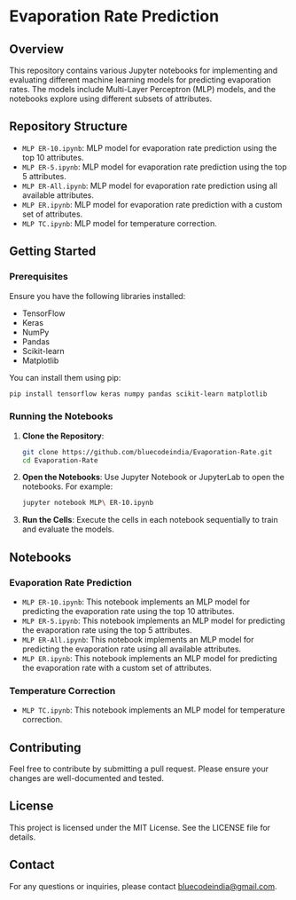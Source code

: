 # Evaporation Rate Prediction

## Overview
This repository contains various Jupyter notebooks for implementing and evaluating different machine learning models for predicting evaporation rates. The models include Multi-Layer Perceptron (MLP) models, and the notebooks explore using different subsets of attributes.

## Repository Structure
- `MLP ER-10.ipynb`: MLP model for evaporation rate prediction using the top 10 attributes.
- `MLP ER-5.ipynb`: MLP model for evaporation rate prediction using the top 5 attributes.
- `MLP ER-All.ipynb`: MLP model for evaporation rate prediction using all available attributes.
- `MLP ER.ipynb`: MLP model for evaporation rate prediction with a custom set of attributes.
- `MLP TC.ipynb`: MLP model for temperature correction.

## Getting Started

### Prerequisites
Ensure you have the following libraries installed:
- TensorFlow
- Keras
- NumPy
- Pandas
- Scikit-learn
- Matplotlib

You can install them using pip:
```bash
pip install tensorflow keras numpy pandas scikit-learn matplotlib
```

### Running the Notebooks
1. **Clone the Repository**:
    ```bash
    git clone https://github.com/bluecodeindia/Evaporation-Rate.git
    cd Evaporation-Rate
    ```

2. **Open the Notebooks**:
    Use Jupyter Notebook or JupyterLab to open the notebooks. For example:
    ```bash
    jupyter notebook MLP\ ER-10.ipynb
    ```

3. **Run the Cells**:
    Execute the cells in each notebook sequentially to train and evaluate the models.

## Notebooks

### Evaporation Rate Prediction
- `MLP ER-10.ipynb`: This notebook implements an MLP model for predicting the evaporation rate using the top 10 attributes.
- `MLP ER-5.ipynb`: This notebook implements an MLP model for predicting the evaporation rate using the top 5 attributes.
- `MLP ER-All.ipynb`: This notebook implements an MLP model for predicting the evaporation rate using all available attributes.
- `MLP ER.ipynb`: This notebook implements an MLP model for predicting the evaporation rate with a custom set of attributes.

### Temperature Correction
- `MLP TC.ipynb`: This notebook implements an MLP model for temperature correction.

## Contributing
Feel free to contribute by submitting a pull request. Please ensure your changes are well-documented and tested.

## License
This project is licensed under the MIT License. See the LICENSE file for details.

## Contact
For any questions or inquiries, please contact [bluecodeindia@gmail.com](mailto:bluecodeindia@gmail.com).
